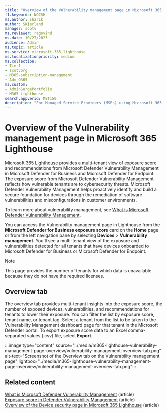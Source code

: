 ```yaml
---
title: "Overview of the Vulnerability management page in Microsoft 365 Lighthouse"
f1.keywords: NOCSH
ms.author: sharik
author: SKjerland
manager: scotv
ms.reviewer: ragovind
ms.date: 10/27/2023
audience: Admin
ms.topic: article
ms.service: microsoft-365-lighthouse
ms.localizationpriority: medium
ms.collection:
- Tier1
- scotvorg
- M365-subscription-management
- Adm_O365
ms.custom:
- AdminSurgePortfolio
- M365-Lighthouse                         
search.appverid: MET150
description: "For Managed Service Providers (MSPs) using Microsoft 365 Lighthouse, learn about the Vulnerability management page."
---
```


# Overview of the Vulnerability management page in Microsoft 365 Lighthouse

Microsoft 365 Lighthouse provides a multi-tenant view of exposure score and recommendations from Microsoft Defender Vulnerability Management in Microsoft Defender for Business and Microsoft Defender for Endpoint. The exposure score from Microsoft Defender Vulnerability Management reflects how vulnerable tenants are to cybersecurity threats. Microsoft Defender Vulnerability Management helps proactively identify and build a secure foundation for devices through the remediation of software vulnerabilities and misconfigurations in customer environments.

To learn more about vulnerability management, see [What is Microsoft Defender Vulnerability Management](/microsoft-365/security/defender-vulnerability-management/defender-vulnerability-management).

You can access the Vulnerability management page in Lighthouse from the **Microsoft Defender for Business exposure score** card on the **Home** page or from the left navigation pane by selecting **Devices** > **Vulnerability management**. You'll see a multi-tenant view of the exposure and vulnerabilities detected for all tenants that have devices onboarded to Microsoft Defender for Business or Microsoft Defender for Endpoint.

> [!NOTE]
> This page provides the number of tenants for which data is unavailable because they do not have the required licenses.

## Overview tab

The overview tab provides multi-tenant insights into the exposure score, the number of exposed devices, vulnerabilities, and recommendations for tenants to lower their exposure. You can filter the list by exposure score, tenant name, or tenant tag. Select a tenant from the list to be taken to the Vulnerability Management dashboard page for that tenant in the Microsoft Defender portal. To export exposure score data to an Excel comma-separated values (.csv) file, select **Export**.

:::image type="content" source="../media/m365-lighthouse-vulnerability-management-page-overview/vulnerability-management-overview-tab.png" alt-text="Screenshot of the Overview tab on the Vulnerability management page" lightbox="../media/m365-lighthouse-vulnerability-management-page-overview/vulnerability-management-overview-tab.png":::

## Related content

[What is Microsoft Defender Vulnerability Management](/microsoft-365/security/defender-vulnerability-management/defender-vulnerability-management) (article)\
[Exposure score in Defender Vulnerability Management](/microsoft-365/security/defender-vulnerability-management/tvm-exposure-score) (article)\
[Overview of the Device security page in Microsoft 365 Lighthouse](/microsoft-365/lighthouse/m365-lighthouse-device-security-overview) (article)
